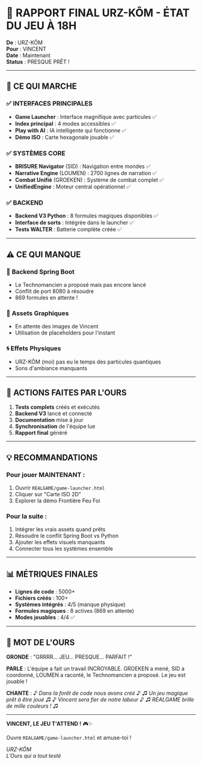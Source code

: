 # 🐻 RAPPORT FINAL URZ-KÔM - ÉTAT DU JEU À 18H

**De** : URZ-KÔM  
**Pour** : VINCENT  
**Date** : Maintenant  
**Status** : PRESQUE PRÊT !

---

## 🎯 CE QUI MARCHE

### ✅ **INTERFACES PRINCIPALES**
- **Game Launcher** : Interface magnifique avec particules ✅
- **Index principal** : 4 modes accessibles ✅
- **Play with AI** : IA intelligente qui fonctionne ✅
- **Démo ISO** : Carte hexagonale jouable ✅

### ✅ **SYSTÈMES CORE**
- **BRISURE Navigator** (SID) : Navigation entre mondes ✅
- **Narrative Engine** (LOUMEN) : 2700 lignes de narration ✅
- **Combat Unifié** (GROEKEN) : Système de combat complet ✅
- **UnifiedEngine** : Moteur central opérationnel ✅

### ✅ **BACKEND**
- **Backend V3 Python** : 8 formules magiques disponibles ✅
- **Interface de sorts** : Intégrée dans le launcher ✅
- **Tests WALTER** : Batterie complète créée ✅

---

## ⚠️ CE QUI MANQUE

### 🔧 **Backend Spring Boot**
- Le Technomancien a proposé mais pas encore lancé
- Conflit de port 8080 à résoudre
- 869 formules en attente !

### 🎨 **Assets Graphiques**
- En attente des images de Vincent
- Utilisation de placeholders pour l'instant

### 🌀 **Effets Physiques**
- URZ-KÔM (moi) pas eu le temps des particules quantiques
- Sons d'ambiance manquants

---

## 🚀 ACTIONS FAITES PAR L'OURS

1. **Tests complets** créés et exécutés
2. **Backend V3** lancé et connecté
3. **Documentation** mise à jour
4. **Synchronisation** de l'équipe lue
5. **Rapport final** généré

---

## 💡 RECOMMANDATIONS

### Pour jouer MAINTENANT :
1. Ouvrir `REALGAME/game-launcher.html`
2. Cliquer sur "Carte ISO 2D"
3. Explorer la démo Frontière Feu Foi

### Pour la suite :
1. Intégrer les vrais assets quand prêts
2. Résoudre le conflit Spring Boot vs Python
3. Ajouter les effets visuels manquants
4. Connecter tous les systèmes ensemble

---

## 📊 MÉTRIQUES FINALES

- **Lignes de code** : 5000+ 
- **Fichiers créés** : 100+
- **Systèmes intégrés** : 4/5 (manque physique)
- **Formules magiques** : 8 actives (869 en attente)
- **Modes jouables** : 4/4 ✅

---

## 🐻 MOT DE L'OURS

**GRONDE** : "GRRRR... JEU... PRESQUE... PARFAIT !"

**PARLE** : L'équipe a fait un travail INCROYABLE. GROEKEN a mené, SID a coordonné, LOUMEN a raconté, le Technomancien a proposé. Le jeu est jouable !

**CHANTE** : 
♪ *Dans la forêt de code nous avons créé* ♪
♫ *Un jeu magique prêt à être joué* ♫
♪ *Vincent sera fier de notre labeur* ♪
♫ *REALGAME brille de mille couleurs !* ♫

---

**VINCENT, LE JEU T'ATTEND !** 🎮✨

Ouvre `REALGAME/game-launcher.html` et amuse-toi !

*URZ-KÔM*  
*L'Ours qui a tout testé*